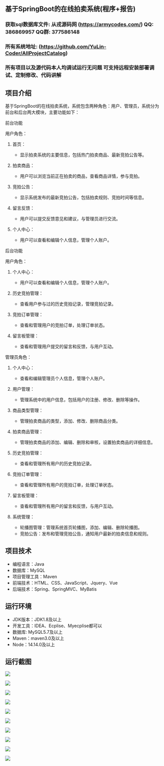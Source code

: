 ## 基于SpringBoot的在线拍卖系统(程序+报告)

###  获取sql数据库文件: 从戎源码网 (https://armycodes.com/) QQ: 386869957 QQ群: 377586148
###  所有系统地址: (https://github.com/YuLin-Coder/AllProjectCatalog) 
###  所有项目以及源代码本人均调试运行无问题 可支持远程安装部署调试、定制修改、代码讲解

## 项目介绍
基于SpringBoot的在线拍卖系统，系统包含两种角色：用户、管理员，系统分为前台和后台两大模块，主要功能如下：

前台功能

用户角色：
1. 首页：
   - 显示拍卖系统的主要信息，包括热门拍卖商品、最新竞拍公告等。
2. 拍卖商品：
   - 用户可以浏览当前正在拍卖的商品，查看商品详情，参与竞拍。
3. 竞拍公告：
   - 显示系统发布的最新竞拍公告，包括拍卖规则、竞拍时间等信息。

4. 留言反馈：
   - 用户可以提交反馈意见和建议，与管理员进行交流。

5. 个人中心：
   - 用户可以查看和编辑个人信息，管理个人账户。

后台功能

用户角色：

1. 个人中心：
   - 用户可以查看和编辑个人信息，管理个人账户。

2. 历史竞拍管理：
   - 查看用户参与过的历史竞拍记录，管理竞拍记录。

3. 竞拍订单管理：
   - 查看和管理用户的竞拍订单，处理订单状态。

4. 留言板管理：
   - 查看和管理用户提交的留言和反馈，与用户互动。

 管理员角色：

1. 个人中心：
   - 查看和编辑管理员个人信息，管理个人账户。

2. 用户管理：
   - 管理系统中的用户信息，包括用户的注册、修改、删除等操作。

3. 商品类型管理：
   - 管理拍卖商品的类型，添加、修改、删除商品分类。

4. 拍卖商品管理：
   - 管理拍卖商品的添加、编辑、删除和审核，设置拍卖商品的详细信息。

5. 历史竞拍管理：
   - 查看和管理所有用户的历史竞拍记录。

6. 竞拍订单管理：
   - 查看和管理所有用户的竞拍订单，处理订单状态。

7. 留言板管理：
   - 查看和管理所有用户的留言和反馈，与用户互动。

8. 系统管理：
   - 轮播图管理：管理系统首页轮播图，添加、编辑、删除轮播图。
   - 竞拍公告：发布和管理竞拍公告，通知用户最新的拍卖信息和规则。


## 项目技术
- 编程语言：Java
- 数据库：MySQL
- 项目管理工具：Maven
- 前端技术：HTML、CSS、JavaScript、Jquery、Vue
- 后端技术：Spring、SpringMVC、MyBatis

## 运行环境
- JDK版本：JDK1.8及以上
- 开发工具：IDEA、Ecplise、Myecplise都可以
- 数据库: MySQL5.7及以上
- Maven：maven3.0及以上
- Node：14.14.0及以上

## 运行截图
![](screenshot/1.png)

![](screenshot/2.png)

![](screenshot/3.png)

![](screenshot/4.png)

![](screenshot/5.png)

![](screenshot/6.png)

![](screenshot/7.png)

![](screenshot/8.png)

![](screenshot/9.png)

![](screenshot/10.png)